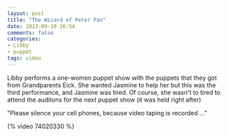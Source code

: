 ```yaml
---
layout: post
title: "The Wizard of Peter Pan"
date: 2013-09-10 16:54
comments: false
categories: 
- Libby
- puppet
tags: video
---
```

Libby performs a one-women puppet show with the puppets that they got from Grandparents Eick.  She wanted Jasmine to help her but this was the third performance, and Jasmine was tired.  Of course, she wasn't to tired to attend the auditons for the next puppet show (it was held right after)

"Please silence your cell phones, because video taping is recorded &hellip;"

{% video 74020330 %}